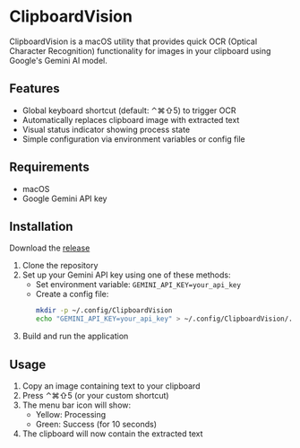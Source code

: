 # ClipboardVision

ClipboardVision is a macOS utility that provides quick OCR (Optical Character Recognition) functionality for images in your clipboard using Google's Gemini AI model.

## Features

- Global keyboard shortcut (default: ⌃⌘⇧5) to trigger OCR
- Automatically replaces clipboard image with extracted text
- Visual status indicator showing process state
- Simple configuration via environment variables or config file

## Requirements

- macOS
- Google Gemini API key

## Installation
Download the [release](https://github.com/dkmar/ClipboardVision/releases/download/0.1/ClipboardVision.zip)

1. Clone the repository
2. Set up your Gemini API key using one of these methods:
   - Set environment variable: `GEMINI_API_KEY=your_api_key`
   - Create a config file:
     ```bash
     mkdir -p ~/.config/ClipboardVision
     echo "GEMINI_API_KEY=your_api_key" > ~/.config/ClipboardVision/.env
     ```
3. Build and run the application

## Usage

1. Copy an image containing text to your clipboard
2. Press ⌃⌘⇧5 (or your custom shortcut)
3. The menu bar icon will show:
   - Yellow: Processing
   - Green: Success (for 10 seconds)
4. The clipboard will now contain the extracted text
